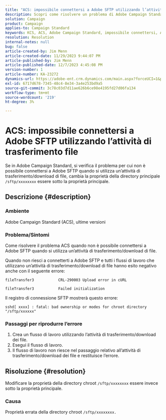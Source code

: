 ```yaml
---
title: "ACS: impossibile connettersi a Adobe SFTP utilizzando l’attività di trasferimento file"
description: Scopri come risolvere un problema di Adobe Campaign Standard che impediva la connessione a Adobe SFTP quando utilizzi un’attività di trasferimento/download di file.
solution: Campaign
product: Campaign
applies-to: Campaign Standard
keywords: KCS, ACS, Adobe Campaign Standard, impossibile connettersi, Adobe SFTP, trasferimento file, download, errore, CRL-290003, cURL, Risoluzione dei problemi
resolution: Resolution
internal-notes: null
bug: false
article-created-by: Jim Menn
article-created-date: 11/29/2023 9:44:07 PM
article-published-by: Jim Menn
article-published-date: 12/7/2023 4:45:08 PM
version-number: 1
article-number: KA-23272
dynamics-url: https://adobe-ent.crm.dynamics.com/main.aspx?forceUCI=1&pagetype=entityrecord&etn=knowledgearticle&id=e39cbc69-008f-ee11-8179-6045bd006268
exl-id: 6717d678-7345-48c4-8e34-3a4e253bd9a5
source-git-commit: 3c78c03d7d11ae626b6ce98e4195fd27d06fa134
workflow-type: tm+mt
source-wordcount: '219'
ht-degree: 3%

---
```


# ACS: impossibile connettersi a Adobe SFTP utilizzando l’attività di trasferimento file


Se in Adobe Campaign Standard, si verifica il problema per cui non è possibile connettersi a Adobe SFTP quando si utilizza un’attività di trasferimento/download di file, cambia la proprietà della directory principale `/sftp/xxxxxxxx` essere sotto la proprietà principale.

## Descrizione {#description}


### Ambiente

Adobe Campaign Standard (ACS), ultime versioni



### Problema/Sintomi

Come risolvere il problema ACS quando non è possibile connettersi a Adobe SFTP quando si utilizza un’attività di trasferimento/download di file.

Quando non riesci a connetterti a Adobe SFTP e tutti i flussi di lavoro che utilizzano un’attività di trasferimento/download di file hanno esito negativo anche con il seguente errore:




```
fileTransfer3           CRL-290003 Upload error in cURL 

fileTransfer3           Failed initialization
```




Il registro di connessione SFTP mostrerà questo errore:




```
sshd[ xxxx] : fatal: bad ownership or modes for chroot directory "/sftp/xxxxxx"
```






### <b>Passaggi per riprodurre l’errore</b>

1. Crea un flusso di lavoro utilizzando l’attività di trasferimento/download dei file.
2. Esegui il flusso di lavoro.
3. Il flusso di lavoro non riesce nel passaggio relativo all’attività di trasferimento/download dei file e restituisce l’errore.



## Risoluzione {#resolution}


Modificare la proprietà della directory chroot `/sftp/xxxxxxxx` essere invece sotto la proprietà principale.

### Causa

Proprietà errata della directory chroot `/sftp/xxxxxxxx. `
